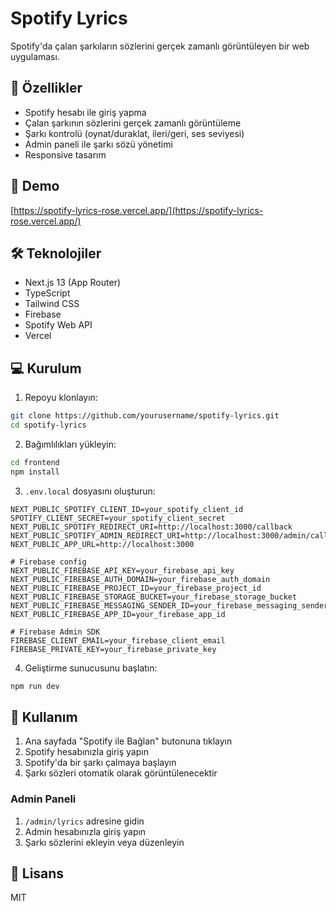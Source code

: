 # Spotify Lyrics

Spotify'da çalan şarkıların sözlerini gerçek zamanlı görüntüleyen bir web uygulaması.

## 🌟 Özellikler

- Spotify hesabı ile giriş yapma
- Çalan şarkının sözlerini gerçek zamanlı görüntüleme
- Şarkı kontrolü (oynat/duraklat, ileri/geri, ses seviyesi)
- Admin paneli ile şarkı sözü yönetimi
- Responsive tasarım

## 🚀 Demo

[https://spotify-lyrics-rose.vercel.app/](https://spotify-lyrics-rose.vercel.app/)

## 🛠️ Teknolojiler

- Next.js 13 (App Router)
- TypeScript
- Tailwind CSS
- Firebase
- Spotify Web API
- Vercel

## 💻 Kurulum

1. Repoyu klonlayın:
```bash
git clone https://github.com/yourusername/spotify-lyrics.git
cd spotify-lyrics
```

2. Bağımlılıkları yükleyin:
```bash
cd frontend
npm install
```

3. `.env.local` dosyasını oluşturun:
```env
NEXT_PUBLIC_SPOTIFY_CLIENT_ID=your_spotify_client_id
SPOTIFY_CLIENT_SECRET=your_spotify_client_secret
NEXT_PUBLIC_SPOTIFY_REDIRECT_URI=http://localhost:3000/callback
NEXT_PUBLIC_SPOTIFY_ADMIN_REDIRECT_URI=http://localhost:3000/admin/callback
NEXT_PUBLIC_APP_URL=http://localhost:3000

# Firebase config
NEXT_PUBLIC_FIREBASE_API_KEY=your_firebase_api_key
NEXT_PUBLIC_FIREBASE_AUTH_DOMAIN=your_firebase_auth_domain
NEXT_PUBLIC_FIREBASE_PROJECT_ID=your_firebase_project_id
NEXT_PUBLIC_FIREBASE_STORAGE_BUCKET=your_firebase_storage_bucket
NEXT_PUBLIC_FIREBASE_MESSAGING_SENDER_ID=your_firebase_messaging_sender_id
NEXT_PUBLIC_FIREBASE_APP_ID=your_firebase_app_id

# Firebase Admin SDK
FIREBASE_CLIENT_EMAIL=your_firebase_client_email
FIREBASE_PRIVATE_KEY=your_firebase_private_key
```

4. Geliştirme sunucusunu başlatın:
```bash
npm run dev
```

## 📝 Kullanım

1. Ana sayfada "Spotify ile Bağlan" butonuna tıklayın
2. Spotify hesabınızla giriş yapın
3. Spotify'da bir şarkı çalmaya başlayın
4. Şarkı sözleri otomatik olarak görüntülenecektir

### Admin Paneli

1. `/admin/lyrics` adresine gidin
2. Admin hesabınızla giriş yapın
3. Şarkı sözlerini ekleyin veya düzenleyin

## 📄 Lisans

MIT


